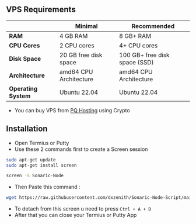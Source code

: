 ## VPS Requirements

|                | Minimal                  | Recommended                  |
|----------------|--------------------------|------------------------------|
| **RAM**        | 4 GB RAM                 | 8 GB+ RAM                    |
| **CPU Cores**  | 2 CPU cores              | 4+ CPU cores                 |
| **Disk Space** | 20 GB free disk space    | 100 GB+ free disk space (SSD)|
| **Architecture** | amd64 CPU Architecture | amd64 CPU Architecture       |
| **Operating System** | Ubuntu 22.04       | Ubuntu 22.04                 |

- You can buy VPS from [PQ Hosting](https://pq.hosting/en/vps) using Crypto
## Installation

- Open Termius or Putty
- Use these 2 commands first to create a Screen session
```bash
sudo apt-get update
sudo apt-get install screen
```
```bash
screen -S Sonaric-Node
```
- Then Paste this command :
```bash
wget https://raw.githubusercontent.com/dxzenith/Sonaric-Node-Script/main/sonaric.sh && chmod +x sonaric.sh && ./sonaric.sh
```
- To detach from this screen u need to press `Ctrl + A + D`
- After that you can close your Termius or Putty App
